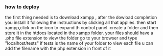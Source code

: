 <h3>how to deploy</h3>
the first thing needed is to download xampp , after the dowload completion you install it following the instructions by clicking all that applies.
then start xampp,click on the icon to expand th control panel.
create a folder and then store it in the htdocs located in the xampp folder.
your files should have a .php file extension
to view the folder go to your browser and type "localhost/tests" if tests is the name of your folder
to view each file u can add the filename with the php extension in front of it
